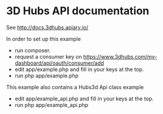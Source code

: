 # 3D Hubs API documentation
See http://docs.3dhubs.apiary.io/

In order to set up this example

* run composer.
* request a consumer key on https://www.3dhubs.com/my-dashboard/api/oauth/consumer/add
* edit app/example.php and fill in your keys at the top.
* run php app/example.php


This example also contains a Hubs3d Api class example

* edit app/example_api.php and fill in your keys at the top.
* run php app/example_api.php